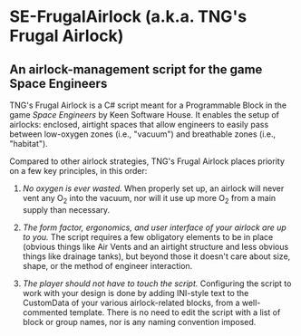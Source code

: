 # SE-FrugalAirlock (a.k.a. TNG's Frugal Airlock)

## An airlock-management script for the game Space Engineers ##

TNG's Frugal Airlock is a C# script meant for a Programmable Block in the game
_Space Engineers_ by Keen Software House. It enables the setup of airlocks:
enclosed, airtight spaces that allow engineers to easily pass between low-oxygen
zones (i.e., "vacuum") and breathable zones (i.e., "habitat").

Compared to other airlock strategies, TNG's Frugal Airlock places priority on a
few key principles, in this order:

1. _No oxygen is ever wasted._ When properly set up, an airlock will never vent
   any O<sub>2</sub> into the vacuum, nor will it use up more O<sub>2</sub> from
   a main supply than necessary.

2. _The form factor, ergonomics, and user interface of your airlock are up to
   you._ The script requires a few obligatory elements to be in place (obvious
   things like Air Vents and an airtight structure and less obvious things like
   drainage tanks), but beyond those it doesn't care about size, shape, or the
   method of engineer interaction.

3. _The player should not have to touch the script._ Configuring the script to
   work with your design is done by adding INI-style text to the CustomData of
   your various airlock-related blocks, from a well-commented template. There is
   no need to edit the script with a list of block or group names, nor is any
   naming convention imposed.